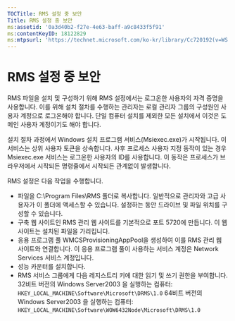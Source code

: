 ```yaml
---
TOCTitle: RMS 설정 중 보안
Title: RMS 설정 중 보안
ms:assetid: '0a3d40b2-f27e-4e63-baff-a9c8433f5f91'
ms:contentKeyID: 18122829
ms:mtpsurl: 'https://technet.microsoft.com/ko-kr/library/Cc720192(v=WS.10)'
---
```


RMS 설정 중 보안
================

RMS 파일을 설치 및 구성하기 위해 RMS 설정에서는 로그온한 사용자의 자격 증명을 사용합니다. 이를 위해 설치 절차를 수행하는 관리자는 로컬 관리자 그룹의 구성원인 사용자 계정으로 로그온해야 합니다. 단일 컴퓨터 설치를 제외한 모든 설치에서 이것은 도메인 사용자 계정이기도 해야 합니다.

설치 절차 과정에서 Windows 설치 프로그램 서비스(Msiexec.exe)가 시작됩니다. 이 서비스는 상위 사용자 토큰을 상속합니다. 사후 프로세스 사용자 지정 동작이 있는 경우 Msiexec.exe 서비스는 로그온한 사용자의 ID를 사용합니다. 이 동작은 프로세스가 브라우저에서 시작되든 명령줄에서 시작되든 관계없이 발생합니다.

RMS 설정은 다음 작업을 수행합니다.

-   파일을 C:\\Program Files\\RMS 폴더로 복사합니다. 일반적으로 관리자와 고급 사용자가 이 폴더에 액세스할 수 있습니다. 설정하는 동안 드라이브 및 파일 위치를 구성할 수 있습니다.
-   구축 웹 사이트인 RMS 관리 웹 사이트를 기본적으로 포트 5720에 만듭니다. 이 웹 사이트는 설치된 파일을 가리킵니다.
-   응용 프로그램 풀 WMCSProvisioningAppPool을 생성하여 이를 RMS 관리 웹 사이트와 연결합니다. 이 응용 프로그램 풀이 사용하는 서비스 계정은 Network Services 서비스 계정입니다.
-   성능 카운터를 설치합니다.
-   RMS 서비스 그룹에게 다음 레지스트리 키에 대한 읽기 및 쓰기 권한을 부여합니다.
    32비트 버전의 Windows Server2003 을 실행하는 컴퓨터:
    `HKEY_LOCAL_MACHINE\Software\Microsoft\DRMS\1.0`
    64비트 버전의 Windows Server2003 을 실행하는 컴퓨터:
    `HKEY_LOCAL_MACHINE\Software\WOW6432Node\Microsoft\DRMS\1.0`
